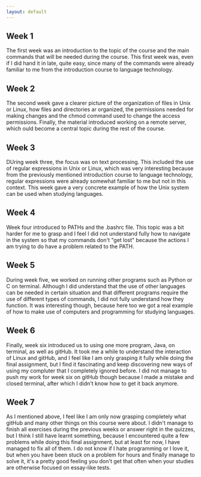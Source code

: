 ```yaml
---
layout: default
---
```


## Week 1
The first week was an introduction to the topic of the course and the 
main commands that will be needed during the course. This first week 
was, even if I did hand it in late, quite easy, since many of the 
commands were already familiar to me from the introduction course to 
language technology.

## Week 2
The second week gave a clearer picture of the organization of files in 
Unix or Linux, how files and directories ar organized, the permissions 
needed for making changes and the chmod command used to change the 
access permissions. Finally, the material introduced working on a remote 
server, which ould become a central topic during the rest of the course.

## Week 3
DUring week three, the focus was on text processing. This included the 
use of regular expressions in Unix or Linux, which was very interesting 
because from the previously mentioned introduction course to language 
technology, regular expressions were already somewhat familiar to me but 
not in this context. This week gave a very concrete example of how the 
Unix system can be used when studying languages.

## Week 4
Week four introduced to PATHs and the .bashrc file. This topic was a bit 
harder for me to grasp and I feel I did not understand fully how to 
navigate in the system so that my commands don't "get lost" because the 
actions I am trying to do have a problem related to the PATH.

## Week 5
During week five, we worked on running other programs such as Python or 
C on terminal. Although I did understand that the use of other languages 
can be needed in certain situation and that different programs require 
the use of different types of commands, I did not fully understand how 
they function. It was interesting though, because here too we got a real 
example of how to make use of computers and programming for studying 
languages.

## Week 6
Finally, week six introduced us to using one more program, Java, on 
terminal, as well as gitHub. It took me a while to understand the 
interaction of Linux and gitHub, and I feel like I am only grasping it 
fully while doing the final assignment, but I find it fascinating and 
keep discovering new ways of using my compluter that I completely 
ignored before. I did not manage to push my work for week six on gitHub 
though because I made a mistake and closed terminal, after which I 
didn't know how to get it back anymore.

## Week 7
As I mentioned above, I feel like I am only now grasping completely what 
gitHub and many other things on this course were about. I didn't manage 
to finish all exercises during the previous weeks or answer right in the 
quizzes, but I think I still have learnt something, because I 
encountered quite a few problems while doing this final assignment, but 
at least for now, I have managed to fix all of them. I do not know if I 
hate programming or I love it, but when you have been stuck on a problem 
for hours and finally manage to solve it, it's a pretty good feeling you 
don't get that often when your studies are otherwise focused on 
essay-like tests.
